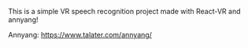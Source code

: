 This is a simple VR speech recognition project made with React-VR and annyang!

Annyang: https://www.talater.com/annyang/
